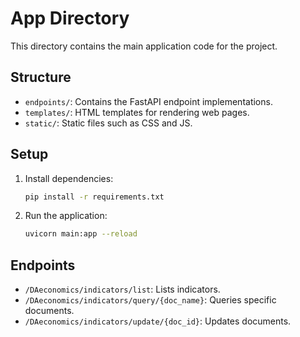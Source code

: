 # App Directory

This directory contains the main application code for the project.

## Structure

- `endpoints/`: Contains the FastAPI endpoint implementations.
- `templates/`: HTML templates for rendering web pages.
- `static/`: Static files such as CSS and JS.

## Setup

1. Install dependencies:
   ```sh
   pip install -r requirements.txt
   ```

2. Run the application:
   ```sh
   uvicorn main:app --reload
   ```

## Endpoints

- `/DAeconomics/indicators/list`: Lists indicators.
- `/DAeconomics/indicators/query/{doc_name}`: Queries specific documents.
- `/DAeconomics/indicators/update/{doc_id}`: Updates documents.